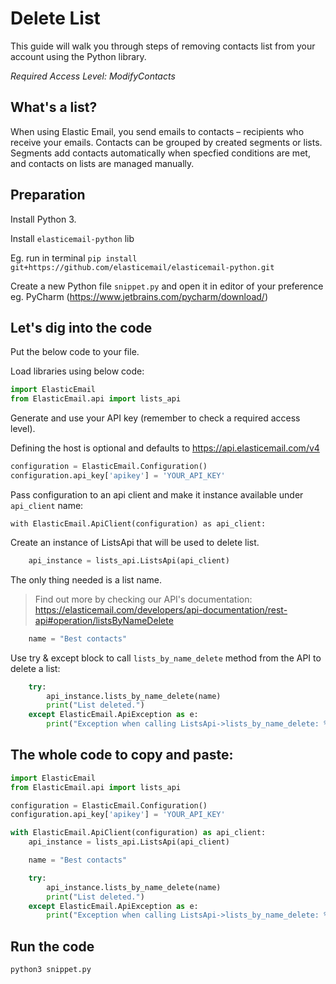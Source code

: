 # Delete List

This guide will walk you through steps of removing contacts list from your account using the Python library. 

*Required Access Level: ModifyContacts*

## What's a list?
When using Elastic Email, you send emails to contacts – recipients who receive your emails. Contacts can be grouped by created segments or lists. Segments add contacts automatically when specfied conditions are met, and contacts on lists are managed manually.

## Preparation
Install Python 3.

Install `elasticemail-python` lib

Eg. run in terminal `pip install git+https://github.com/elasticemail/elasticemail-python.git`

Create a new Python file `snippet.py` and open it in editor of your preference eg. PyCharm (https://www.jetbrains.com/pycharm/download/)

## Let's dig into the code

Put the below code to your file.

Load libraries using below code:

```python
import ElasticEmail
from ElasticEmail.api import lists_api
```

Generate and use your API key (remember to check a required access level).

Defining the host is optional and defaults to https://api.elasticemail.com/v4

```python
configuration = ElasticEmail.Configuration()
configuration.api_key['apikey'] = 'YOUR_API_KEY'
```

Pass configuration to an api client and make it instance available under `api_client` name:
```
with ElasticEmail.ApiClient(configuration) as api_client:
```

Create an instance of ListsApi that will be used to delete list.

```python
    api_instance = lists_api.ListsApi(api_client)
```

The only thing needed is a list name.

> Find out more by checking our API's documentation: https://elasticemail.com/developers/api-documentation/rest-api#operation/listsByNameDelete


```python
    name = "Best contacts"
```

Use try & except block to call `lists_by_name_delete` method from the API to delete a list: 

```python
    try:
        api_instance.lists_by_name_delete(name)
        print("List deleted.")
    except ElasticEmail.ApiException as e:
        print("Exception when calling ListsApi->lists_by_name_delete: %s\n" % e)
```


## The whole code to copy and paste:

```python
import ElasticEmail
from ElasticEmail.api import lists_api

configuration = ElasticEmail.Configuration()
configuration.api_key['apikey'] = 'YOUR_API_KEY'

with ElasticEmail.ApiClient(configuration) as api_client:
    api_instance = lists_api.ListsApi(api_client)

    name = "Best contacts"

    try:
        api_instance.lists_by_name_delete(name)
        print("List deleted.")
    except ElasticEmail.ApiException as e:
        print("Exception when calling ListsApi->lists_by_name_delete: %s\n" % e)
```

## Run the code
```
python3 snippet.py
```
